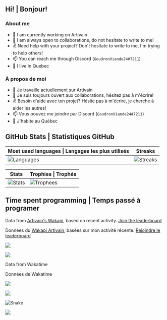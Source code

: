 ## Hi! | Bonjour!

### About me
 - 🔭 I am currently working on Artivain
 - 🙌 I am always open to collaborations, do not hesitate to write to me!
 - ✌️ Need help with your project? Don't hesitate to write to me, I'm trying to help others!
 - 📫 You can reach me through Discord (`GoudronViande24#7211`)
 - 📍 I live in Quebec

### À propos de moi
 - 🔭 Je travaille actuellement sur Artivain
 - 🙌 Je suis toujours ouvert aux collaborations, hésitez pas à m'écrire!
 - ✌️ Besoin d'aide avec ton projet? Hésite pas à m'écrire, je cherche à aider les autres!
 - 📫 Vous pouvez me joindre par Discord (`GoudronViande24#7211`)
 - 📍 J'habite au Québec

## GitHub Stats | Statistiques GitHub

| Most used languages \| Langages les plus utilisés | Streaks |
| --- | --- |
| ![Languages](https://github-readme-stats.vercel.app/api/top-langs/?username=GoudronViande24&theme=onedark&hide_title=true&show_icons=true&layout=compact&bg_color=00000000&border_color=00000000&langs_count=8) | ![Streaks](https://github-readme-streak-stats.herokuapp.com?user=GoudronViande24&theme=onedark&date_format=M%20j%5B%2C%20Y%5D&background=00000000&border=00000000) |

| Stats | Trophies  \| Trophés |
| --- | --- |
| ![Stats](https://github-readme-stats.vercel.app/api?username=GoudronViande24&theme=onedark&show_icons=true&count_private=true&hide_title=true&bg_color=00000000&border_color=00000000) | ![Trophees](https://github-profile-trophy.vercel.app/?username=GoudronViande24&theme=onedark&column=3&no-frame=true&no-bg=true) |

## Time spent programming | Temps passé à programer
Data from [Artivain's Wakapi](https://wak.artivain.com), based on recent activity. [Join the leaderboard](https://wak.artivain.com)

Données du [Wakapi Artivain](https://wak.artivain.com), basées sur mon activité récente. [Rejoindre le leaderboard](https://wak.artivain.com)

![](https://img.shields.io/endpoint?url=https://wak.artivain.com/api/compat/shields/v1/thomas/interval:last_7_days&label=This%20week&style=for-the-badge)

![](https://github-readme-stats.vercel.app/api/wakatime?username=thomas&api_domain=wak.artivain.com&custom_title=Wakapi%20Stats&layout=compact&theme=onedark&bg_color=00000000&hide_border=true&hide_title=true)

Data from Wakatime

Données de Wakatime

![](https://wakatime.com/share/@GoudronViande24/a5b3160d-d290-4277-9079-fe1f3b7b9e2d.svg)

![](https://wakatime.com/share/@GoudronViande24/47aca539-1706-4457-8710-4f92b5718dad.svg)

![Snake](https://raw.githubusercontent.com/GoudronViande24/GoudronViande24/output/contribution-grid-snake.svg)

![](https://komarev.com/ghpvc/?username=GoudronViande24&color=06476d&style=for-the-badge&label=Views%20/%20Vues)
